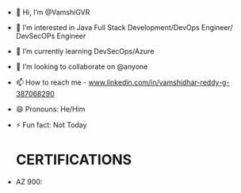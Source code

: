 - 👋 Hi, I’m @VamshiGVR
- 👀 I’m interested in Java Full Stack Development/DevOps Engineer/ DevSecOPs Engineer
- 🌱 I’m currently learning DevSecOps/Azure
- 💞️ I’m looking to collaborate on @anyone
- 📫 How to reach me - www.linkedin.com/in/vamshidhar-reddy-g-387068290
- 😄 Pronouns: He/Him
- ⚡ Fun fact: Not Today

  # CERTIFICATIONS
- AZ 900: 
<!---

# REPOSITORIES
- Docker
- Infra-as-code
- Policy-as-code
VamshiGVR/VamshiGVR is a ✨ special ✨ repository because its `README.md` (this file) appears on your GitHub profile.
You can click the Preview link to take a look at your changes.
--->
